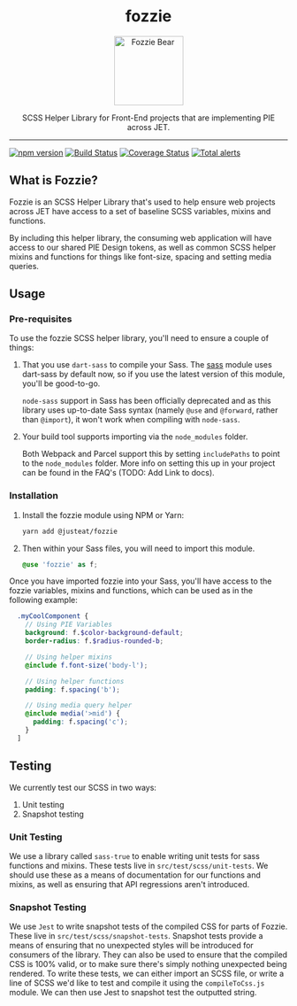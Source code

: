 <div align="center">
<h1>fozzie</h1>

<img width="125" alt="Fozzie Bear" src="bear.png" />

<p>SCSS Helper Library for Front-End projects that are implementing PIE across JET.</p>
</div>

---

[![npm version](https://badge.fury.io/js/%40justeat%2Ffozzie.svg)](https://badge.fury.io/js/%40justeat%2Ffozzie)
[![Build Status](https://travis-ci.org/justeat/fozzie.svg)](https://travis-ci.org/justeat/fozzie)
[![Coverage Status](https://coveralls.io/repos/github/justeat/fozzie/badge.svg)](https://coveralls.io/github/justeat/fozzie)
[![Total alerts](https://img.shields.io/lgtm/alerts/g/justeat/fozzie.svg)](https://lgtm.com/projects/g/justeat/fozzie/alerts/)

## What is Fozzie?

Fozzie is an SCSS Helper Library that's used to help ensure web projects across JET have access to a set of baseline SCSS variables, mixins and functions.

By including this helper library, the consuming web application will have access to our shared PIE Design tokens, as well as common SCSS helper mixins and functions for things like font-size, spacing and setting media queries.

## Usage

### Pre-requisites

To use the fozzie SCSS helper library, you'll need to ensure a couple of things:

1. That you use `dart-sass` to compile your Sass. The [sass](https://www.npmjs.com/package/sass) module uses dart-sass by default now, so if you use the latest version of this module, you'll be good-to-go.

   `node-sass` support in Sass has been officially deprecated and as this library uses up-to-date Sass syntax (namely `@use` and `@forward`, rather than `@import`), it won't work when compiling with `node-sass`.

2. Your build tool supports importing via the `node_modules` folder.

   Both Webpack and Parcel support this by setting `includePaths` to point to the `node_modules` folder. More info on setting this up in your project can be found in the FAQ's (TODO: Add Link to docs).

### Installation

1.  Install the fozzie module using NPM or Yarn:

    ```bash
    yarn add @justeat/fozzie
    ```

2.  Then within your Sass files, you will need to import this module.

    ```scss
    @use 'fozzie' as f;
    ```

Once you have imported fozzie into your Sass, you'll have access to the fozzie variables, mixins and functions, which can be used as in the following example:

  ```scss
    .myCoolComponent {
      // Using PIE Variables
      background: f.$color-background-default;
      border-radius: f.$radius-rounded-b;

      // Using helper mixins
      @include f.font-size('body-l');

      // Using helper functions
      padding: f.spacing('b');

      // Using media query helper
      @include media('>mid') {
        padding: f.spacing('c');
      }
    ]
  ```

## Testing
We currently test our SCSS in two ways:
1. Unit testing
2. Snapshot testing


### Unit Testing

We use a library called `sass-true` to enable writing unit tests for sass functions and mixins. These tests live in `src/test/scss/unit-tests`. We should use these as a means of documentation for our functions and mixins, as well as ensuring that API regressions aren't introduced.

### Snapshot Testing

We use `Jest` to write snapshot tests of the compiled CSS for parts of Fozzie. These live in `src/test/scss/snapshot-tests`. Snapshot tests provide a means of ensuring that no unexpected styles will be introduced for consumers of the library. They can also be used to ensure that the compiled CSS is 100% valid, or to make sure there's simply nothing unexpected being rendered. To write these tests, we can either import an SCSS file, or write a line of SCSS we'd like to test and compile it using the `compileToCss.js` module. We can then use Jest to snapshot test the outputted string.
